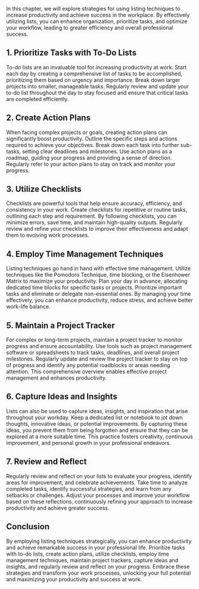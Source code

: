 
In this chapter, we will explore strategies for using listing techniques to increase productivity and achieve success in the workplace. By effectively utilizing lists, you can enhance organization, prioritize tasks, and optimize your workflow, leading to greater efficiency and overall professional success.

**1. Prioritize Tasks with To-Do Lists**
----------------------------------------

To-do lists are an invaluable tool for increasing productivity at work. Start each day by creating a comprehensive list of tasks to be accomplished, prioritizing them based on urgency and importance. Break down larger projects into smaller, manageable tasks. Regularly review and update your to-do list throughout the day to stay focused and ensure that critical tasks are completed efficiently.

**2. Create Action Plans**
--------------------------

When facing complex projects or goals, creating action plans can significantly boost productivity. Outline the specific steps and actions required to achieve your objectives. Break down each task into further sub-tasks, setting clear deadlines and milestones. Use action plans as a roadmap, guiding your progress and providing a sense of direction. Regularly refer to your action plans to stay on track and monitor your progress.

**3. Utilize Checklists**
-------------------------

Checklists are powerful tools that help ensure accuracy, efficiency, and consistency in your work. Create checklists for repetitive or routine tasks, outlining each step and requirement. By following checklists, you can minimize errors, save time, and maintain high-quality outputs. Regularly review and refine your checklists to improve their effectiveness and adapt them to evolving work processes.

**4. Employ Time Management Techniques**
----------------------------------------

Listing techniques go hand in hand with effective time management. Utilize techniques like the Pomodoro Technique, time blocking, or the Eisenhower Matrix to maximize your productivity. Plan your day in advance, allocating dedicated time blocks for specific tasks or projects. Prioritize important tasks and eliminate or delegate non-essential ones. By managing your time effectively, you can enhance productivity, reduce stress, and achieve better work-life balance.

**5. Maintain a Project Tracker**
---------------------------------

For complex or long-term projects, maintain a project tracker to monitor progress and ensure accountability. Use tools such as project management software or spreadsheets to track tasks, deadlines, and overall project milestones. Regularly update and review the project tracker to stay on top of progress and identify any potential roadblocks or areas needing attention. This comprehensive overview enables effective project management and enhances productivity.

**6. Capture Ideas and Insights**
---------------------------------

Lists can also be used to capture ideas, insights, and inspiration that arise throughout your workday. Keep a dedicated list or notebook to jot down thoughts, innovative ideas, or potential improvements. By capturing these ideas, you prevent them from being forgotten and ensure that they can be explored at a more suitable time. This practice fosters creativity, continuous improvement, and personal growth in your professional endeavors.

**7. Review and Reflect**
-------------------------

Regularly review and reflect on your lists to evaluate your progress, identify areas for improvement, and celebrate achievements. Take time to analyze completed tasks, identify successful strategies, and learn from any setbacks or challenges. Adjust your processes and improve your workflow based on these reflections, continuously refining your approach to increase productivity and achieve greater success.

Conclusion
----------

By employing listing techniques strategically, you can enhance productivity and achieve remarkable success in your professional life. Prioritize tasks with to-do lists, create action plans, utilize checklists, employ time management techniques, maintain project trackers, capture ideas and insights, and regularly review and reflect on your progress. Embrace these strategies and transform your work processes, unlocking your full potential and maximizing your productivity and success at work.
